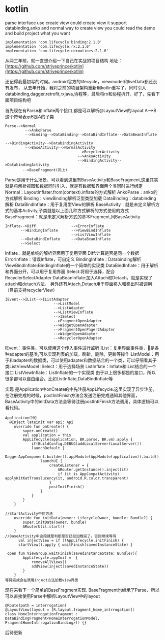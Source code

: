 # kotlin
parse interface use create view could create view
it support databinding,anko and normal way to create view
you could read the demo and build project what you want 

```
implementation 'com.lifecycle:binding:2.1.0'
implementation 'com.lifecycle:rx:2.1.0'
implementation 'com.lifecycle:coroutines:2.1.0'
```

从两三年前，就一直想介绍一下自己在实战的项目结构
地址：[https://github.com/striveprince/kotlin](https://github.com/striveprince/kotlin)

还记得我最初写的时候。android官方的lifecycle，viewmodel和liveData都还没有发布，
从去年开始，我将之前的项目架构重新用kotlin重写了，同时引入databinding,dagger,retrofit,rxjava,协程等，最后将rx和协程拆开，好了，先看下面项目结构吧

首先现在有Parse和Inflate两个接口,都是可以解析@LayoutView的layout
A-->B这个符号表示B是A的子类
```
Parse-->Normal
         -->AnkoParse 
         -->Binding-->DataBinding-->DataBindInflate-->DataBeanInflate
                                                                            -->BindingActivity-->DatabindingActivity
         -->BaseActivity-->NormalActivity
                                 -->RecyclerActivity
                                 -->AnkoActivity
                                 -->BindingActivity-->DatabindingActivity
        -->BaseFragment(同上)
```
Parse是用于什么场景，可以看到这里有BaseActivity和BaseFragment,这里其实就是将解析视图和数据同时引入，就是有数据和界面两个类同时进行绑定
Normal：LayoutInflater.from(context).inflate的方式解析
AnkoParse：anko的方式解析
Binding：viewBinding解析泛型类型加载
DataBinding：databinding解析
DataBindInflate：用于复用型View的解析
BaseActivity：就是未定义解析方式的基本Activity,子类就是以上面几种方式解析的方式使用的方式
BaseFragment：就是未定义解析方式的基本Fragment,同BaseActivity
```
Inflate-->Diff                -->ErrorInflate
       -->BindingInflate      -->ViewBindInflate
                              -->ListViewInflate
       -->DataBindInflate     -->DataBeanInflate
       -->Select
```
Inflate：就是单纯的解析界面用于复用界面
Diff:计算是否是同一个数据
ErrorInflate：错误Inflate，可自定义
BindingInflate：Databinding解析
ViewBindInflate:BindingInflate的一个简单的实现类
DataBindInflate：用于解析和界面分开，可以用于复用界面
Select:将用于选择，配合RecyclerSelectAdapter
DataBeanInflate:加入Attach和Detach，就是实现了attach和detach方法，
另外还有Attach,Detach用于界面移入和移出时被调用（目前支持recyclerView）
```
IEvent-->IList-->IListAdapter
                      -->ListModel
                      -->ListAdapter
                      -->ListViewInflate
                      -->ISelect
                      -->FragmentOpenAdapter
                      -->WidgetOpenAdapter
                      -->FragmentOpenPager2Adapter
                      -->WidgetOpenAdapter
                      -->RecyclerOpenAdapter
```
IEvent：事件类，可以使用这个传入事件进行监听
IList：复用界面事件类，是各种adapter的基类,可以实现列表的加载，刷新，删除，更新等操作
ListModel：用于和adapter的数据类，可以使用adapter和数据结合的一个类，可以仔细看其子类ListViewModel
ISelect：用于选择场景
ListInflate：Inflate和IList结合的一个接口
ListViewInflate：ListInflate的一个实现类
由于以上很多都是的接口，所以很多都可以自由组合。比如ListInflate,DataBindInflate等

实现
  是Application中onCreate的中先注册AppLifecycle.这里实现了异步注册，在注册完成的时候，postInitFinish方法会发送注册完成通知其他界面，BaseActivity中的initData方法会等待注册postIntiFinish方法调用，具体逻辑可以看代码。
```
Application中的
  @Inject lateinit var api: Api
    override fun onCreate() {
        super.onCreate()
        val application = this
        AppLifecycle(application, BR.parse, BR.vm).apply {
            if(BuildConfig.DEBUG)addLocalServer(LocalServer())
            launchDefault {
                DaggerAppComponent.builder().appModule(AppModule(application)).build().inject(application)
                launchUI {
                    createListener = {
                        ARouter.getInstance().inject(it)
                        if (it is AppCompatActivity) applyKitKatTranslucency(it, android.R.color.transparent)
                    }
                    postInitFinish()
                }
            }
        }
    }

//StartActivity中的方法
    override fun initData(owner: LifecycleOwner, bundle: Bundle?) {
        super.initData(owner, bundle)
        ARouterUtil.start()
    }
//BaseActivity中这段就是判断是否已经加载完了，否则继续等待
      val injectView = if (!AppLifecycle.initFinish) {
      startView().apply { waitFinish(savedInstanceState) }

 open fun ViewGroup.waitFinish(savedInstanceState: Bundle?){
        AppLifecycle.appInit =  {
            removeAllViews()
            addView(inject(savedInstanceState))
        }
    }
等待完成会在调用inject方法加载view界面

```

现在来看下一个简单的BaseFragment实现.
BaseFragment也继承了Parse，所以可以直接使用Parse中解析LayoutView中的layout
```
@Route(path = interrogation)
@LayoutView(layout = [R.layout.fragment_home_intrrogation])
class HomeInterrogationFragment : DataBindingFragment<HomeInterrogationModel, FragmentHomeIntrrogationBinding>() {}
```
后待更新


















